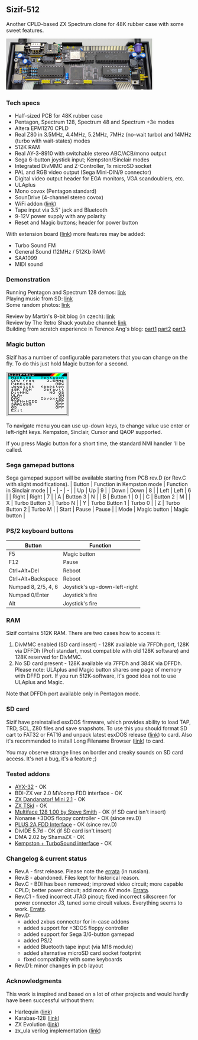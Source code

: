 ## Sizif-512
Another CPLD-based ZX Spectrum clone for 48K rubber case with some sweet features.

[![photo](images/revD.small.jpg)](images/revD.jpg?raw=true)

### Tech specs
* Half-sized PCB for 48K rubber case
* Pentagon, Spectrum 128, Spectrum 48 and Spectrum +3e modes
* Altera EPM1270 CPLD
* Real Z80 in 3.5MHz, 4.4MHz, 5.2MHz, 7MHz (no-wait turbo) and 14MHz (turbo with wait-states) modes
* 512K RAM
* Real AY-3-8910 with switchable stereo ABC/ACB/mono output
* Sega 6-button joystick input; Kempston/Sinclair modes
* Integrated DivMMC and Z-Controller, 1x microSD socket
* PAL and RGB video output (Sega Mini-DIN/9 connector)
* Digital video output header for EGA monitors, VGA scandoublers, etc.
* ULAplus
* Mono covox (Pentagon standard)
* SounDrive (4-channel stereo covox)
* WiFi addon ([link](https://github.com/UzixLS/zx-sizif-512-wifi))
* Tape input via 3.5" jack and Bluetooth
* 9-12V power supply with any polarity
* Reset and Magic buttons; header for power button

With extension board ([link](https://github.com/UzixLS/zx-sizif-512-ext)) more features may be added:
* Turbo Sound FM
* General Sound (12MHz / 512Kb RAM)
* SAA1099
* MIDI sound

### Demonstration
Running Pentagon and Spectrum 128 demos: [link](https://www.youtube.com/watch?v=_RoLKcfJSTY)  
Playing music from SD: [link](https://www.youtube.com/watch?v=TmikKD3yqOU)  
Some random photos: [link](https://cloud.err200.net/index.php/s/73TR85tYZkMm8Ax?path=%2Fsizif-512)

Review by Martin's 8-bit blog (in czech): [link](https://www.8bity.cz/2020/zx-spectrum-clone-with-cpld-ulaplus-sizif-512/#)  
Review by The Retro Shack youtube channel: [link](https://www.youtube.com/watch?v=l5IgQTgq_bg)  
Building from scratch experience in Terence Ang's blog: [part1](https://www.terenceang.com/2021/08/28/building-a-zx-spectrum-clone-in-2021-begining/) [part2](https://www.terenceang.com/2021/08/29/building-a-zx-spectrum-clone-in-2021-sourcing-for-parts/) [part3](https://www.terenceang.com/2021/08/31/building-a-zx-spectrum-clone-in-2021-populating-the-board/)

### Magic button
Sizif has a number of configurable parameters that you can change on the fly. To do this just hold Magic button for a second.

[![photo](doc/sizif-menu.gif)](doc/sizif-menu.gif?raw=true)

To navigate menu you can use up-down keys, to change value use enter or left-right keys. Kempston, Sinclair, Cursor and QAOP supported.

If you press Magic button for a short time, the standard NMI handler 'll be called.

### Sega gamepad buttons
Sega gamepad support will be available starting from PCB rev.D (or Rev.C with slight modifications).
| Button | Function in Kempston mode | Function in Sinclair mode |
| - | - | - |
| Up | Up | 9 |
| Down | Down | 8 |
| Left | Left | 6 |
| Right | Right | 7 |
| A | Button 3 | N |
| B | Button 1 | 0 |
| C | Button 2 | M |
| X | Turbo Button 3 | Turbo N |
| Y | Turbo Button 1 | Turbo 0 |
| Z | Turbo Button 2 | Turbo M |
| Start | Pause | Pause |
| Mode | Magic button | Magic button |

### PS/2 keyboard buttons
| Button | Function |
| - | - |
| F5 | Magic button |
| F12 | Pause |
| Ctrl+Alt+Del | Reboot |
| Ctrl+Alt+Backspace | Reboot |
| Numpad 8, 2/5, 4, 6 | Joystick's up-down-left-right |
| Numpad 0/Enter | Joystick's fire |
| Alt | Joystick's fire |

### RAM
Sizif contains 512K RAM. There are two cases how to access it:
1. DivMMC enabled (SD card insert) - 128K available via 7FFDh port, 128K via DFFDh (Profi standart, most compatible with old 128K software) and 128K reserved for DivMMC.
2. No SD card present - 128K available via 7FFDh and 384K via DFFDh. Please note: ULAplus and Magic button shares one page of memory with DFFD port. If you run 512K-software, it's good idea not to use ULAplus and Magic.

Note that DFFDh port available only in Pentagon mode.

### SD card
Sizif have preinstalled esxDOS firmware, which provides ability to load TAP, TRD, SCL, Z80 files and save snapshots. To use this you should format SD cart to FAT32 or FAT16 and unpack latest esxDOS release ([link](http://www.esxdos.org/index.html)) to card. Also it's recommended to install Long Filename Browser ([link](https://spectrumcomputing.co.uk/forums/viewtopic.php?t=2553)) to card.

You may observe strange lines on border and creaky sounds on SD card access. It's not a bug, it's a feature ;)

### Tested addons
* [AYX-32](https://github.com/tslabs/arm/tree/master/AYX-32) - OK
* BDI-ZX ver 2.0 MVcomp FDD interface - OK
* [ZX Dandanator! Mini 2.1](http://www.dandare.es/Proyectos_Dandare/ZX_Dandanator%21_Mini_EN.html) - OK
* [ZX TSid](https://github.com/UzixLS/zx-tsid) - OK
* [Multiface 128 1.00 by Steve Smith](http://projectspeccy.com/projects/) - OK (if SD card isn't insert)
* Noname +3DOS floppy controller - OK (since rev.D)
* [PLUS 2A FDD Interface](https://github.com/konkotgit/PLUS-2A-FDD) - OK (since rev.D)
* DivIDE 5.7d - OK (if SD card isn't insert)
* DMA 2.02 by ShamaZX - OK
* [Kempston + TurboSound interface](https://github.com/konkotgit/KTS) - OK

### Changelog & current status
* Rev.A - first release. Please note the [errata](pcb/rev.A/ERRATA.ru.txt) (in russian).
* Rev.B - abandoned. Files kept for historical reason.
* Rev.C - BDI has been removed; improved video circuit; more capable CPLD; better power circuit; add mono AY mode. [Errata](pcb/rev.C/ERRATA.txt).
* Rev.C1 - fixed incorrect JTAG pinout; fixed incorrect silkscreen for power connector J3, tuned some circuit values. Everything seems to work. [Errata](pcb/rev.C1/ERRATA.txt).
* Rev.D:
    * added zxbus connector for in-case addons
    * added support for +3DOS floppy controller
    * added support for Sega 3/6-button gamepad
    * added PS/2
    * added Bluetooth tape input (via M18 module)
    * added alternative microSD card socket footprint
    * fixed compatibility with some keyboards
* Rev.D1: minor changes in pcb layout

### Acknowledgments
This work is inspired and based on a lot of other projects and would hardly have been successful without them:
* Harlequin ([link](https://www.facebook.com/groups/349470902442395/))
* Karabas-128 ([link](https://github.com/andykarpov/karabas-128))
* ZX Evolution ([link](http://nedopc.com/zxevo/zxevo.php))
* zx_ula verilog implementation ([link](https://opencores.org/projects/zx_ula))
